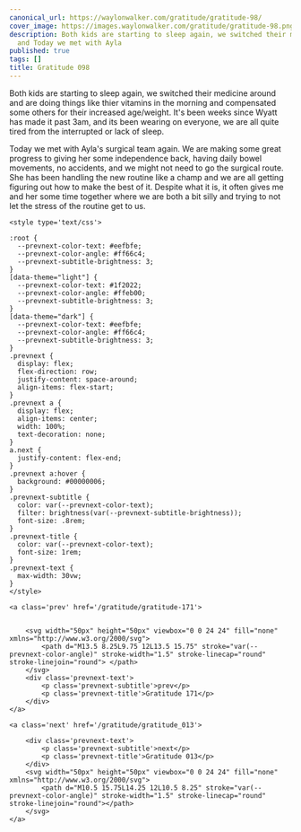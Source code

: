 ```yaml
---
canonical_url: https://waylonwalker.com/gratitude/gratitude-98/
cover_image: https://images.waylonwalker.com/gratitude/gratitude-98.png
description: Both kids are starting to sleep again, we switched their medicine around
  and Today we met with Ayla
published: true
tags: []
title: Gratitude 098
---
```


Both kids are starting to sleep again, we switched their medicine around and are doing things like thier vitamins in the morning and compensated some others for their increased age/weight.  It's been weeks since Wyatt has made it past
3am, and its been wearing on everyone, we are all quite tired from the
interrupted or lack of sleep.

Today we met with Ayla's surgical team again.  We are making some great progress to giving her some independence back, having daily bowel movements, no accidents, and we might not need to go the surgical route.  She has been handling the new routine like a champ and we are all getting figuring out how to make the best of it.  Despite what it is, it often gives me and her some time together where we are both a bit silly and trying to not let the stress of the routine get to us.
<div class='prevnext'>

    <style type='text/css'>

    :root {
      --prevnext-color-text: #eefbfe;
      --prevnext-color-angle: #ff66c4;
      --prevnext-subtitle-brightness: 3;
    }
    [data-theme="light"] {
      --prevnext-color-text: #1f2022;
      --prevnext-color-angle: #ffeb00;
      --prevnext-subtitle-brightness: 3;
    }
    [data-theme="dark"] {
      --prevnext-color-text: #eefbfe;
      --prevnext-color-angle: #ff66c4;
      --prevnext-subtitle-brightness: 3;
    }
    .prevnext {
      display: flex;
      flex-direction: row;
      justify-content: space-around;
      align-items: flex-start;
    }
    .prevnext a {
      display: flex;
      align-items: center;
      width: 100%;
      text-decoration: none;
    }
    a.next {
      justify-content: flex-end;
    }
    .prevnext a:hover {
      background: #00000006;
    }
    .prevnext-subtitle {
      color: var(--prevnext-color-text);
      filter: brightness(var(--prevnext-subtitle-brightness));
      font-size: .8rem;
    }
    .prevnext-title {
      color: var(--prevnext-color-text);
      font-size: 1rem;
    }
    .prevnext-text {
      max-width: 30vw;
    }
    </style>
    
    <a class='prev' href='/gratitude/gratitude-171'>
    

        <svg width="50px" height="50px" viewbox="0 0 24 24" fill="none" xmlns="http://www.w3.org/2000/svg">
            <path d="M13.5 8.25L9.75 12L13.5 15.75" stroke="var(--prevnext-color-angle)" stroke-width="1.5" stroke-linecap="round" stroke-linejoin="round"> </path>
        </svg>
        <div class='prevnext-text'>
            <p class='prevnext-subtitle'>prev</p>
            <p class='prevnext-title'>Gratitude 171</p>
        </div>
    </a>
    
    <a class='next' href='/gratitude/gratitude_013'>
    
        <div class='prevnext-text'>
            <p class='prevnext-subtitle'>next</p>
            <p class='prevnext-title'>Gratitude 013</p>
        </div>
        <svg width="50px" height="50px" viewbox="0 0 24 24" fill="none" xmlns="http://www.w3.org/2000/svg">
            <path d="M10.5 15.75L14.25 12L10.5 8.25" stroke="var(--prevnext-color-angle)" stroke-width="1.5" stroke-linecap="round" stroke-linejoin="round"></path>
        </svg>
    </a>
  </div>